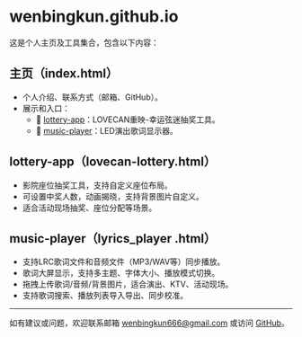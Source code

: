 # wenbingkun.github.io

这是个人主页及工具集合，包含以下内容：

## 主页（index.html）
- 个人介绍、联系方式（邮箱、GitHub）。
- 展示和入口：
  - 🎲 [lottery-app](lovecan-lottery.html)：LOVECAN重映-幸运弦迷抽奖工具。
  - 🎵 [music-player](lyrics_player%20.html)：LED演出歌词显示器。

## lottery-app（lovecan-lottery.html）
- 影院座位抽奖工具，支持自定义座位布局。
- 可设置中奖人数，动画揭晓，支持背景图片自定义。
- 适合活动现场抽奖、座位分配等场景。

## music-player（lyrics_player .html）
- 支持LRC歌词文件和音频文件（MP3/WAV等）同步播放。
- 歌词大屏显示，支持多主题、字体大小、播放模式切换。
- 拖拽上传歌词/音频/背景图片，适合演出、KTV、活动现场。
- 支持歌词搜索、播放列表导入导出、同步校准。

---

如有建议或问题，欢迎联系邮箱 wenbingkun666@gmail.com 或访问 [GitHub](https://github.com/wenbingkun)。
